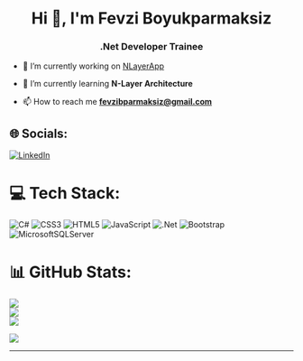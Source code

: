 <h1 align="center">Hi 👋, I'm Fevzi Boyukparmaksiz</h1>
<h3 align="center">.Net Developer Trainee</h3>

- 🔭 I’m currently working on [NLayerApp](https://github.com/fevziboyukparmaksiz/NLayerApp)

- 🌱 I’m currently learning **N-Layer Architecture**

- 📫 How to reach me **fevzibparmaksiz@gmail.com**


## 🌐 Socials:
[![LinkedIn](https://img.shields.io/badge/LinkedIn-%230077B5.svg?logo=linkedin&logoColor=white)](https://linkedin.com/in/fevzi-böyükparmaksız) 

# 💻 Tech Stack:
![C#](https://img.shields.io/badge/c%23-%23239120.svg?style=for-the-badge&logo=c-sharp&logoColor=white) ![CSS3](https://img.shields.io/badge/css3-%231572B6.svg?style=for-the-badge&logo=css3&logoColor=white) ![HTML5](https://img.shields.io/badge/html5-%23E34F26.svg?style=for-the-badge&logo=html5&logoColor=white) ![JavaScript](https://img.shields.io/badge/javascript-%23323330.svg?style=for-the-badge&logo=javascript&logoColor=%23F7DF1E) ![.Net](https://img.shields.io/badge/.NET-5C2D91?style=for-the-badge&logo=.net&logoColor=white) ![Bootstrap](https://img.shields.io/badge/bootstrap-%23563D7C.svg?style=for-the-badge&logo=bootstrap&logoColor=white) ![MicrosoftSQLServer](https://img.shields.io/badge/Microsoft%20SQL%20Sever-CC2927?style=for-the-badge&logo=microsoft%20sql%20server&logoColor=white)
# 📊 GitHub Stats:
![](https://github-readme-stats.vercel.app/api?username=fevziboyukparmaksiz&theme=city_light&hide_border=false&include_all_commits=false&count_private=false)<br/>
![](https://github-readme-streak-stats.herokuapp.com/?user=fevziboyukparmaksiz&theme=city_light&hide_border=false)<br/>
![](https://github-readme-stats.vercel.app/api/top-langs/?username=fevziboyukparmaksiz&theme=city_light&hide_border=false&include_all_commits=false&count_private=false&layout=compact)

[![](https://visitcount.itsvg.in/api?id=fevziboyukparmaksiz&icon=6&color=1)](https://visitcount.itsvg.in)

---


